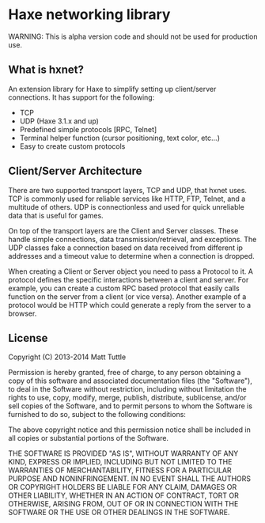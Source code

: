 Haxe networking library
=======================

WARNING: This is alpha version code and should not be used for production use.

## What is hxnet?

An extension library for Haxe to simplify setting up client/server connections. It has support for the following:

* TCP
* UDP (Haxe 3.1.x and up)
* Predefined simple protocols [RPC, Telnet]
* Terminal helper function (cursor positioning, text color, etc...)
* Easy to create custom protocols


## Client/Server Architecture

There are two supported transport layers, TCP and UDP, that hxnet uses. TCP is commonly used for reliable services like HTTP, FTP, Telnet, and a multitude of others. UDP is connectionless and used for quick unreliable data that is useful for games.

On top of the transport layers are the Client and Server classes. These handle simple connections, data transmission/retrieval, and exceptions. The UDP classes fake a connection based on data received from different ip addresses and a timeout value to determine when a connection is dropped.

When creating a Client or Server object you need to pass a Protocol to it. A protocol defines the specific interactions between a client and server. For example, you can create a custom RPC based protocol that easily calls function on the server from a client (or vice versa). Another example of a protocol would be HTTP which could generate a reply from the server to a browser.


## License

Copyright (C) 2013-2014 Matt Tuttle

Permission is hereby granted, free of charge, to any person obtaining a copy of this software and associated documentation files (the "Software"), to deal in the Software without restriction, including without limitation the rights to use, copy, modify, merge, publish, distribute, sublicense, and/or sell copies of the Software, and to permit persons to whom the Software is furnished to do so, subject to the following conditions:

The above copyright notice and this permission notice shall be included in all copies or substantial portions of the Software.

THE SOFTWARE IS PROVIDED "AS IS", WITHOUT WARRANTY OF ANY KIND, EXPRESS OR IMPLIED, INCLUDING BUT NOT LIMITED TO THE WARRANTIES OF MERCHANTABILITY, FITNESS FOR A PARTICULAR PURPOSE AND NONINFRINGEMENT. IN NO EVENT SHALL THE AUTHORS OR COPYRIGHT HOLDERS BE LIABLE FOR ANY CLAIM, DAMAGES OR OTHER LIABILITY, WHETHER IN AN ACTION OF CONTRACT, TORT OR OTHERWISE, ARISING FROM, OUT OF OR IN CONNECTION WITH THE SOFTWARE OR THE USE OR OTHER DEALINGS IN THE SOFTWARE.
